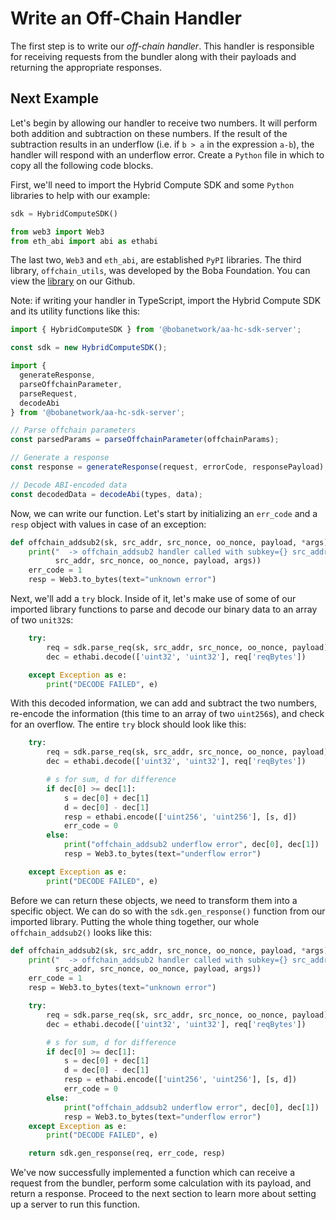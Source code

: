 # Write an Off-Chain Handler

The first step is to write our *off-chain handler*. This handler is responsible for receiving requests from the bundler along with their payloads and returning the appropriate responses.

## Next Example

Let's begin by allowing our handler to receive two numbers. It will perform both addition and subtraction on these numbers. If the result of the subtraction results in an underflow (i.e. if `b > a` in the expression `a-b`), the handler will respond with an underflow error. Create a `Python` file in which to copy all the following code blocks.

First, we'll need to import the Hybrid Compute SDK and some `Python` libraries to help with our example:

```python
sdk = HybridComputeSDK()

from web3 import Web3
from eth_abi import abi as ethabi
```

The last two, `Web3` and `eth_abi`, are established `PyPI` libraries. The third library, `offchain_utils`, was developed by the Boba Foundation. You can view the [library](https://github.com/bobanetwork/rundler-hc/blob/boba-develop/hybrid-compute/offchain/offchain_utils.py) on our Github.

Note: if writing your handler in TypeScript, import the Hybrid Compute SDK and its utility functions like this:

```typescript
import { HybridComputeSDK } from '@bobanetwork/aa-hc-sdk-server';

const sdk = new HybridComputeSDK();

import { 
  generateResponse, 
  parseOffchainParameter, 
  parseRequest, 
  decodeAbi 
} from '@bobanetwork/aa-hc-sdk-server';

// Parse offchain parameters
const parsedParams = parseOffchainParameter(offchainParams);

// Generate a response
const response = generateResponse(request, errorCode, responsePayload);

// Decode ABI-encoded data
const decodedData = decodeAbi(types, data);
```

Now, we can write our function. Let's start by initializing an `err_code` and a `resp` object with values in case of an exception:

```python
def offchain_addsub2(sk, src_addr, src_nonce, oo_nonce, payload, *args):
    print("  -> offchain_addsub2 handler called with subkey={} src_addr={} src_nonce={} oo_nonce={} payload={} extra_args={}".format(sk,
          src_addr, src_nonce, oo_nonce, payload, args))
    err_code = 1
    resp = Web3.to_bytes(text="unknown error")
```

Next, we'll add a `try` block. Inside of it, let's make use of some of our imported library functions to parse and decode our binary data to an array of two `unit32`s:

```python 
    try:
        req = sdk.parse_req(sk, src_addr, src_nonce, oo_nonce, payload)
        dec = ethabi.decode(['uint32', 'uint32'], req['reqBytes'])

    except Exception as e:
        print("DECODE FAILED", e)
```

With this decoded information, we can add and subtract the two numbers, re-encode the information (this time to an array of two `uint256`s), and check for an overflow. The entire `try` block should look like this:

```python
    try:
        req = sdk.parse_req(sk, src_addr, src_nonce, oo_nonce, payload)
        dec = ethabi.decode(['uint32', 'uint32'], req['reqBytes'])

        # s for sum, d for difference
        if dec[0] >= dec[1]:
            s = dec[0] + dec[1]
            d = dec[0] - dec[1]
            resp = ethabi.encode(['uint256', 'uint256'], [s, d])
            err_code = 0
        else:
            print("offchain_addsub2 underflow error", dec[0], dec[1])
            resp = Web3.to_bytes(text="underflow error")

    except Exception as e:
        print("DECODE FAILED", e)
```

Before we can return these objects, we need to transform them into a specific object. We can do so with the `sdk.gen_response()` function from our imported library. Putting the whole thing together, our whole `offchain_addsub2()` looks like this:

```python
def offchain_addsub2(sk, src_addr, src_nonce, oo_nonce, payload, *args):
    print("  -> offchain_addsub2 handler called with subkey={} src_addr={} src_nonce={} oo_nonce={} payload={} extra_args={}".format(sk,
          src_addr, src_nonce, oo_nonce, payload, args))
    err_code = 1
    resp = Web3.to_bytes(text="unknown error")

    try:
        req = sdk.parse_req(sk, src_addr, src_nonce, oo_nonce, payload)
        dec = ethabi.decode(['uint32', 'uint32'], req['reqBytes'])

        # s for sum, d for difference
        if dec[0] >= dec[1]:
            s = dec[0] + dec[1]
            d = dec[0] - dec[1]
            resp = ethabi.encode(['uint256', 'uint256'], [s, d])
            err_code = 0
        else:
            print("offchain_addsub2 underflow error", dec[0], dec[1])
            resp = Web3.to_bytes(text="underflow error")
    except Exception as e:
        print("DECODE FAILED", e)

    return sdk.gen_response(req, err_code, resp)
```

We've now successfully implemented a function which can receive a request from the bundler, perform some calculation with its payload, and return a response. Proceed to the next section to learn more about setting up a server to run this function.
